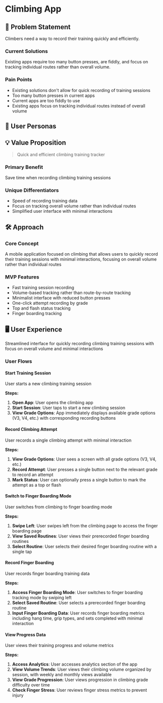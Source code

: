 # Climbing App

## 📌 Problem Statement

Climbers need a way to record their training quickly and efficiently.

### Current Solutions

Existing apps require too many button presses, are fiddly, and focus on tracking individual routes rather than overall volume.

### Pain Points

- Existing solutions don't allow for quick recording of training sessions
- Too many button presses in current apps
- Current apps are too fiddly to use
- Existing apps focus on tracking individual routes instead of overall volume

## 👥 User Personas

## 💡 Value Proposition

> Quick and efficient climbing training tracker

### Primary Benefit

Save time when recording climbing training sessions

### Unique Differentiators

- Speed of recording training data
- Focus on tracking overall volume rather than individual routes
- Simplified user interface with minimal interactions

## 🛠️ Approach

### Core Concept

A mobile application focused on climbing that allows users to quickly record their training sessions with minimal interactions, focusing on overall volume rather than individual routes

### MVP Features

- Fast training session recording
- Volume-based tracking rather than route-by-route tracking
- Minimalist interface with reduced button presses
- One-click attempt recording by grade
- Top and flash status tracking
- Finger boarding tracking

## 🖥️ User Experience

Streamlined interface for quickly recording climbing training sessions with focus on overall volume and minimal interactions

### User Flows

#### Start Training Session

User starts a new climbing training session

**Steps:**

1. **Open App**: User opens the climbing app
2. **Start Session**: User taps to start a new climbing session
3. **View Grade Options**: App immediately displays available grade options (V3, V4, etc.) with corresponding recording buttons

#### Record Climbing Attempt

User records a single climbing attempt with minimal interaction

**Steps:**

1. **View Grade Options**: User sees a screen with all grade options (V3, V4, etc.)
2. **Record Attempt**: User presses a single button next to the relevant grade to record an attempt
3. **Mark Status**: User can optionally press a single button to mark the attempt as a top or flash

#### Switch to Finger Boarding Mode

User switches from climbing to finger boarding mode

**Steps:**

1. **Swipe Left**: User swipes left from the climbing page to access the finger boarding page
2. **View Saved Routines**: User views their prerecorded finger boarding routines
3. **Select Routine**: User selects their desired finger boarding routine with a single tap

#### Record Finger Boarding

User records finger boarding training data

**Steps:**

1. **Access Finger Boarding Mode**: User switches to finger boarding tracking mode by swiping left
2. **Select Saved Routine**: User selects a prerecorded finger boarding routine
3. **Input Finger Boarding Data**: User records finger boarding metrics including hang time, grip types, and sets completed with minimal interaction

#### View Progress Data

User views their training progress and volume metrics

**Steps:**

1. **Access Analytics**: User accesses analytics section of the app
2. **View Volume Trends**: User views their climbing volume organized by session, with weekly and monthly views available
3. **View Grade Progression**: User views progression in climbing grade difficulty over time
4. **Check Finger Stress**: User reviews finger stress metrics to prevent injury
